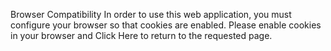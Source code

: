 Browser Compatibility In order to use this web application, you must configure your browser so that cookies are enabled. Please enable cookies in your browser and Click Here to return to the requested page.